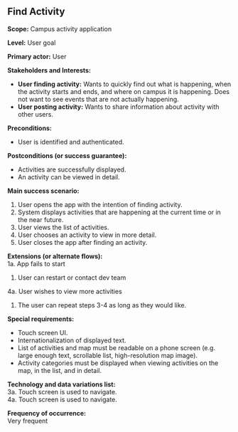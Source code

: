 ## Find Activity
**Scope:** Campus activity application  

**Level:** User goal  

**Primary actor:** User  

**Stakeholders and Interests:**  
- **User finding activity:** Wants to quickly find out what is happening, when the activity starts and ends, and where on campus it is happening. Does not want to see events that are not actually happening.  
- **User posting activity:** Wants to share information about activity with other users.  

**Preconditions:**  
- User is identified and authenticated.  

**Postconditions (or success guarantee):**  
- Activities are successfully displayed.  
- An activity can be viewed in detail.
 
**Main success scenario:**  
1. User opens the app with the intention of finding activity.  
2. System displays activities that are happening at the current time or in the near future.  
3. User views the list of activities.  
4. User chooses an activity to view in more detail.  
5. User closes the app after finding an activity.  

**Extensions (or alternate flows):**  
1a. App fails to start
1. User can restart or contact dev team

4a. User wishes to view more activities  
1. The user can repeat steps 3-4 as long as they would like.  

**Special requirements:**  
- Touch screen UI.  
- Internationalization of displayed text.  
- List of activities and map must be readable on a phone screen (e.g. large enough text, scrollable list, high-resolution map image).  
- Activity categories must be displayed when viewing activities on the map, in the list, and in detail.  

**Technology and data variations list:**  
3a. Touch screen is used to navigate.  
4a. Touch screen is used to navigate.  

**Frequency of occurrence:**  
Very frequent